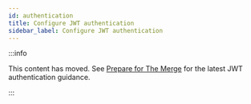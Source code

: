 ```yaml
---
id: authentication
title: Configure JWT authentication
sidebar_label: Configure JWT authentication
---
```


:::info

This content has moved. See [Prepare for The Merge](../prepare-for-merge.md) for the latest JWT authentication guidance.

:::
